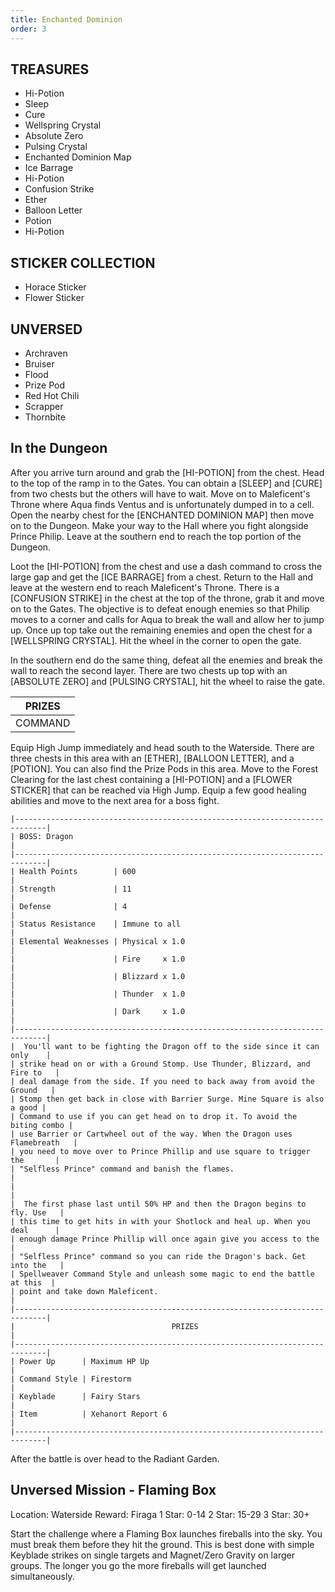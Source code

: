 ```yaml
---
title: Enchanted Dominion
order: 3
---
```



##         TREASURES ##

*  Hi-Potion
*  Sleep
*  Cure
*  Wellspring Crystal
*  Absolute Zero
*  Pulsing Crystal
*  Enchanted Dominion Map
*  Ice Barrage
*  Hi-Potion
*  Confusion Strike
*  Ether
*  Balloon Letter
*  Potion
*  Hi-Potion

##         STICKER COLLECTION ##

*  Horace Sticker
*  Flower Sticker

##         UNVERSED ##

* Archraven
* Bruiser
* Flood
* Prize Pod
* Red Hot Chili
* Scrapper
* Thornbite

## In the Dungeon ##

After you arrive turn around and grab the [HI-POTION] from the chest. Head to
the top of the ramp in to the Gates. You can obtain a [SLEEP] and [CURE] from
two chests but the others will have to wait. Move on to Maleficent's Throne
where Aqua finds Ventus and is unfortunately dumped in to a cell. Open the
nearby chest for the [ENCHANTED DOMINION MAP] then move on to the Dungeon.
Make your way to the Hall where you fight alongside Prince Philip. Leave at the
southern end to reach the top portion of the Dungeon.

Loot the [HI-POTION] from the chest and use a dash command to cross the large
gap and get the [ICE BARRAGE] from a chest. Return to the Hall and leave at the
western end to reach Maleficent's Throne. There is a [CONFUSION STRIKE] in the
chest at the top of the throne, grab it and move on to the Gates. The objective
is to defeat enough enemies so that Philip moves to a corner and calls for Aqua
to break the wall and allow her to jump up. Once up top take out the remaining
enemies and open the chest for a [WELLSPRING CRYSTAL]. Hit the wheel in the
corner to open the gate.

In the southern end do the same thing, defeat all the enemies and break the
wall to reach the second layer. There are two chests up top with an [ABSOLUTE
ZERO] and [PULSING CRYSTAL], hit the wheel to raise the gate.


|                     PRIZES                    |
|-----------------------------------------------|
| COMMAND        | High Jump                    |


Equip High Jump immediately and head south to the Waterside. There are three
chests in this area with an [ETHER], [BALLOON LETTER], and a [POTION]. You can
also find the Prize Pods in this area. Move to the Forest Clearing for the last
chest containing a [HI-POTION] and a [FLOWER STICKER] that can be reached via
High Jump. Equip a few good healing abilities and move to the next area for a
boss fight.

```
|-----------------------------------------------------------------------------|
| BOSS: Dragon                                                                |
|-----------------------------------------------------------------------------|
| Health Points        | 600                                                  |
| Strength             | 11                                                   |
| Defense              | 4                                                    |
| Status Resistance    | Immune to all                                        |
| Elemental Weaknesses | Physical x 1.0                                       |
|                      | Fire     x 1.0                                       |
|                      | Blizzard x 1.0                                       |
|                      | Thunder  x 1.0                                       |
|                      | Dark     x 1.0                                       |
|-----------------------------------------------------------------------------|
|  You'll want to be fighting the Dragon off to the side since it can only    |
| strike head on or with a Ground Stomp. Use Thunder, Blizzard, and Fire to   |
| deal damage from the side. If you need to back away from avoid the Ground   |
| Stomp then get back in close with Barrier Surge. Mine Square is also a good |
| Command to use if you can get head on to drop it. To avoid the biting combo |
| use Barrier or Cartwheel out of the way. When the Dragon uses Flamebreath   |
| you need to move over to Prince Phillip and use square to trigger the       |
| "Selfless Prince" command and banish the flames.                            |
|                                                                             |
|  The first phase last until 50% HP and then the Dragon begins to fly. Use   |
| this time to get hits in with your Shotlock and heal up. When you deal      |
| enough damage Prince Phillip will once again give you access to the         |
| "Selfless Prince" command so you can ride the Dragon's back. Get into the   |
| Spellweaver Command Style and unleash some magic to end the battle at this  |
| point and take down Maleficent.                                             |
|-----------------------------------------------------------------------------|
|                                   PRIZES                                    |
|-----------------------------------------------------------------------------|
| Power Up      | Maximum HP Up                                               |
| Command Style | Firestorm                                                   |
| Keyblade      | Fairy Stars                                                 |
| Item          | Xehanort Report 6                                           |
|-----------------------------------------------------------------------------|
```
After the battle is over head to the Radiant Garden.

## Unversed Mission - Flaming Box ##

Location: Waterside
Reward: Firaga
1 Star: 0-14
2 Star: 15-29
3 Star: 30+

Start the challenge where a Flaming Box launches fireballs into the sky. You
must break them before they hit the ground. This is best done with simple
Keyblade strikes on single targets and Magnet/Zero Gravity on larger groups.
The longer you go the more fireballs will get launched simultaneously.


